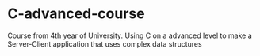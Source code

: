 # C-advanced-course
Course from 4th year of University. Using C on a advanced level to make a Server-Client application that uses complex data structures
